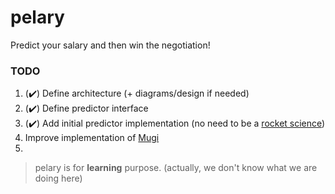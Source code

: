 # pelary

Predict your salary and then win the negotiation!

### TODO

1. (:heavy_check_mark:) Define architecture (+ diagrams/design if needed)
2. (:heavy_check_mark:) Define predictor interface
3. (:heavy_check_mark:) Add initial predictor implementation (no need to be a [rocket science](https://idioms.thefreedictionary.com/rocket+science#:~:text=A%20pursuit%2C%20activity%2C%20or%20endeavor,negative%20to%20imply%20the%20opposite.))
4. Improve implementation of [Mugi](docs/predictors/mugi.md)
5.

> pelary is for **learning** purpose. (actually, we don't know what we are doing here)
